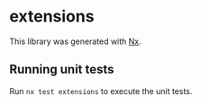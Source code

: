 # extensions

This library was generated with [Nx](https://nx.dev).

## Running unit tests

Run `nx test extensions` to execute the unit tests.
